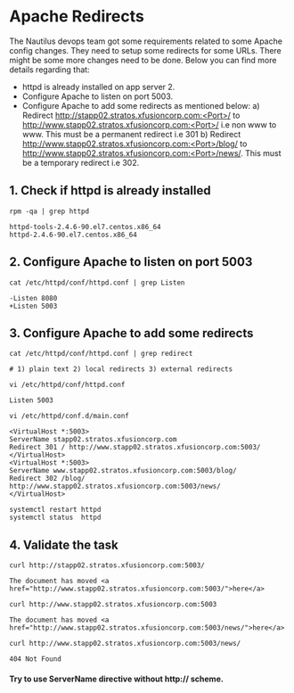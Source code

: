 # Apache Redirects

The Nautilus devops team got some requirements related to some Apache config changes. They need to setup some redirects for some URLs. There might be some more changes need to be done. Below you can find more details regarding that:
- httpd is already installed on app server 2. 
- Configure Apache to listen on port 5003.  
- Configure Apache to add some redirects as mentioned below:
	a) Redirect http://stapp02.stratos.xfusioncorp.com:<Port>/ to http://www.stapp02.stratos.xfusioncorp.com:<Port>/ i.e non www to www. This must be a permanent redirect i.e 301
	b) Redirect http://www.stapp02.stratos.xfusioncorp.com:<Port>/blog/ to http://www.stapp02.stratos.xfusioncorp.com:<Port>/news/. This must be a temporary redirect i.e 302.


## 1. Check if httpd is already installed 
`rpm -qa | grep httpd`  
```console
httpd-tools-2.4.6-90.el7.centos.x86_64
httpd-2.4.6-90.el7.centos.x86_64
```


## 2. Configure Apache to listen on port 5003
`cat /etc/httpd/conf/httpd.conf | grep Listen`  
```console
-Listen 8080
+Listen 5003
```

## 3. Configure Apache to add some redirects
`cat /etc/httpd/conf/httpd.conf | grep redirect`  
```console
# 1) plain text 2) local redirects 3) external redirects
```

`vi /etc/httpd/conf/httpd.conf`  
```console
Listen 5003
```

`vi /etc/httpd/conf.d/main.conf`  
```console
<VirtualHost *:5003>
ServerName stapp02.stratos.xfusioncorp.com
Redirect 301 / http://www.stapp02.stratos.xfusioncorp.com:5003/
</VirtualHost>
<VirtualHost *:5003>
ServerName www.stapp02.stratos.xfusioncorp.com:5003/blog/
Redirect 302 /blog/ http://www.stapp02.stratos.xfusioncorp.com:5003/news/
</VirtualHost>
```

`systemctl restart httpd`  
`systemctl status  httpd`  

	
## 4. Validate the task
`curl http://stapp02.stratos.xfusioncorp.com:5003/`  
```console
The document has moved <a href="http://www.stapp02.stratos.xfusioncorp.com:5003/">here</a>
```

`curl http://www.stapp02.stratos.xfusioncorp.com:5003`  
```console
The document has moved <a href="http://www.stapp02.stratos.xfusioncorp.com:5003/news/">here</a>
```	

`curl http://www.stapp02.stratos.xfusioncorp.com:5003/news/`  
```console
404 Not Found
```  

#### Try to use ServerName directive without http:// scheme.
